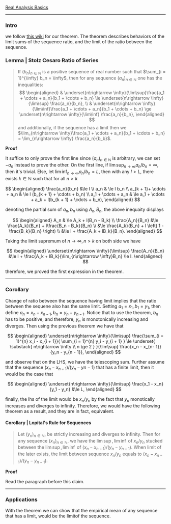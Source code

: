 [Real Analysis Basics](Real%20Analysis%20Basics.md)


---
### **Intro**
we follow [this wiki](https://en.wikipedia.org/wiki/Stolz%E2%80%93Ces%C3%A0ro_theorem) for our theorem. The theorem describes behaviors of the limit sums of the sequence ratio, and the limit of the ratio between the sequence. 

### **Lemma | Stolz Cesaro Ratio of Series**
> If $(b_n)_{n\in \mathbb N}$ is a positive sequence of real number such that $\sum_{i = 1}^{\infty} b_n = \infty$, then for any sequence $(a_n)_{n\in\mathbb N}$ one has the inequalities: 
> $$
> \begin{aligned}
>   & \underset{n\rightarrow \infty}{\lim\sup}\frac{a_1 + \cdots + a_n}{b_1 + \cdots + b_n} \le 
>   \underset{n\rightarrow \infty}{\lim\sup} \frac{a_n}{b_n}, 
>   \\ 
>   & \underset{n\rightarrow \infty}{\lim\inf}\frac{a_1 + \cdots + a_n}{b_1 + \cdots + b_n} \ge 
>   \underset{n\rightarrow \infty}{\lim\inf} \frac{a_n}{b_n}, 
> \end{aligned}
> $$
> and additionally, if the sequence has a limit then we $\lim_{n\rightarrow \infty}\frac{a_1 + \cdots + a_n}{b_1 + \cdots + b_n} = \lim_{n\rightarrow \infty} \frac{a_n}{b_b}$. 


**Proof**

It suffice to only prove the first line since $(a_n)_{n \in \mathbb N}$ is arbitrary, we can set $-a_n$ instead to prove the other. On the first line, if $\lim\sup_{n\rightarrow \infty} a_n / b_n = \infty$, then it's trivial. Else, let $\lim\inf_{n\rightarrow \infty} a_n / b_n = L$, then with any $l > L$, there exists $k \in \mathbb N$ such that for all $n > k$

$$
\begin{aligned}
    \frac{a_n}{b_n} &\le l
    \\
    a_n & \le l b_n
    \\
    a_{k + 1}+ \cdots + a_n & \le 
    l (b_{k + 1} + \cdots + b_n)
    \\
    a_1 + \cdots + a_n & \le 
    a_1 + \cdots + a_k + l(b_{k + 1} + \cdots  + b_n), 
\end{aligned}
$$

denoting the partial sum of $a_n, b_n$ using $A_n, B_n$, the above inequaity displays

$$
\begin{aligned}
    A_n & \le A_k + l(B_n - B_k)
    \\
    \frac{A_n}{B_n} &\le 
    \frac{A_k}{B_n} + l\frac{B_n - B_k}{B_n}
    \\
    &\le 
    \frac{A_k}{B_n} + l \left(
        1 - \frac{B_k}{B_n}
    \right)
    \\
    &\le l + \frac{A_k + lB_k}{B_n}. 
\end{aligned}
$$

Taking the limit supremum of $n\rightarrow \infty, n > k$ on both side we have 

$$
\begin{aligned}
    \underset{n\rightarrow \infty}{\lim\sup}
    \frac{A_n}{B_n} &\le 
    l + \frac{A_k + lB_k}{\lim_{n\rightarrow \infty}B_n} \le l. 
\end{aligned}
$$

therefore, we proved the first expression in the theorem. 


---
### **Corollary**

Change of ratio between the sequence having limit implies that the ratio between the sequene also has the same limit. Setting $a_1 = x_1, b_1 = y_1$, then define $a_n = x_n - x_{n - 1}, b_n= y_{n} - y_{n - 1}$. Notice that to use the theorem, $b_n$ has to be positive, and therefore, $y_n$ is monotonically increasing and diverges. Then using the previous theorem we have that 

$$
\begin{aligned}
    \underset{n\rightarrow \infty}{\lim\sup}
    \frac{\sum_{i = 1}^{n} x_i - x_{i + 1}}{
        \sum_{i = 1}^{n} y_i - y_{i + 1}
    } \le 
    \underset{
        \substack{
            n\rightarrow \infty \\ n \ge 2
        }
    }{\lim\sup}
    \frac{x_n - x_{n- 1}}{y_n - y_{n - 1}}, 
\end{aligned}
$$

and observe that on the LHS, we have the telescoping sum. Further assume that the sequence $(x_n - x_{n - 1})/(y_n - y{n - 1})$ that has a finite limit, then it would be the case that 

$$
\begin{aligned}
    \underset{n\rightarrow \infty}{\lim\sup} 
    \frac{x_1 - x_n}{y_1 - y_n} &\le 
    L, 
\end{aligned}
$$

finally, the lhs of the limit would be $x_n / y_n$ by the fact that $y_n$ monotically increases and diverges to infinity. Therefore, we would have the following theorem as a result, and they are in fact, equivalent. 

#### **Corollary | Lopital's Rule for Sequences**
> Let $(y_n)_{n\in \mathbb N}$, be strictly increasing and diverges to infinity. Then for any sequence $(x_n)_{n \in \mathbb N}$, we have the $\lim\sup, \lim\inf$ of $x_n/y_n$ stucked between the $\lim\sup, \lim\inf$ of $(x_n - x_{n - 1})/(y_n - y_{n - 1})$. When limit of the later exists, the limit between sequence $x_n/y_n$ equals to $(x_n - x_{n -1})/(y_n - y_{n - 1})$. 

**Proof**

Read the paragraph before this claim. 

---
### **Applications**

With the theorem we can show that the empirical mean of any sequence that has a limit, would be the limitof the sequence. 

